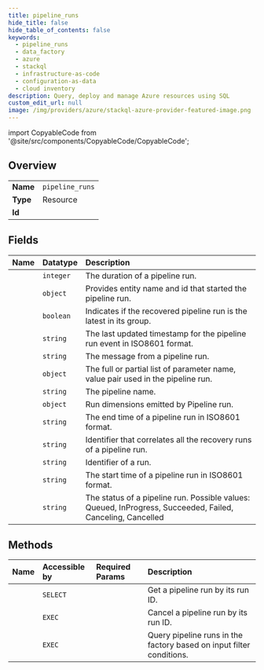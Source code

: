 ```yaml
---
title: pipeline_runs
hide_title: false
hide_table_of_contents: false
keywords:
  - pipeline_runs
  - data_factory
  - azure    
  - stackql
  - infrastructure-as-code
  - configuration-as-data
  - cloud inventory
description: Query, deploy and manage Azure resources using SQL
custom_edit_url: null
image: /img/providers/azure/stackql-azure-provider-featured-image.png
---
```


import CopyableCode from '@site/src/components/CopyableCode/CopyableCode';




## Overview
<table><tbody>
<tr><td><b>Name</b></td><td><code>pipeline_runs</code></td></tr>
<tr><td><b>Type</b></td><td>Resource</td></tr>
<tr><td><b>Id</b></td><td><CopyableCode code="azure.data_factory.pipeline_runs" /></td></tr>
</tbody></table>

## Fields
| Name | Datatype | Description |
|:-----|:---------|:------------|
| <CopyableCode code="durationInMs" /> | `integer` | The duration of a pipeline run. |
| <CopyableCode code="invokedBy" /> | `object` | Provides entity name and id that started the pipeline run. |
| <CopyableCode code="isLatest" /> | `boolean` | Indicates if the recovered pipeline run is the latest in its group. |
| <CopyableCode code="lastUpdated" /> | `string` | The last updated timestamp for the pipeline run event in ISO8601 format. |
| <CopyableCode code="message" /> | `string` | The message from a pipeline run. |
| <CopyableCode code="parameters" /> | `object` | The full or partial list of parameter name, value pair used in the pipeline run. |
| <CopyableCode code="pipelineName" /> | `string` | The pipeline name. |
| <CopyableCode code="runDimensions" /> | `object` | Run dimensions emitted by Pipeline run. |
| <CopyableCode code="runEnd" /> | `string` | The end time of a pipeline run in ISO8601 format. |
| <CopyableCode code="runGroupId" /> | `string` | Identifier that correlates all the recovery runs of a pipeline run. |
| <CopyableCode code="runId" /> | `string` | Identifier of a run. |
| <CopyableCode code="runStart" /> | `string` | The start time of a pipeline run in ISO8601 format. |
| <CopyableCode code="status" /> | `string` | The status of a pipeline run. Possible values: Queued, InProgress, Succeeded, Failed, Canceling, Cancelled |
## Methods
| Name | Accessible by | Required Params | Description |
|:-----|:--------------|:----------------|:------------|
| <CopyableCode code="get" /> | `SELECT` | <CopyableCode code="api-version, factoryName, resourceGroupName, runId, subscriptionId" /> | Get a pipeline run by its run ID. |
| <CopyableCode code="cancel" /> | `EXEC` | <CopyableCode code="api-version, factoryName, resourceGroupName, runId, subscriptionId" /> | Cancel a pipeline run by its run ID. |
| <CopyableCode code="query_by_factory" /> | `EXEC` | <CopyableCode code="api-version, factoryName, resourceGroupName, subscriptionId, data__lastUpdatedAfter, data__lastUpdatedBefore" /> | Query pipeline runs in the factory based on input filter conditions. |
